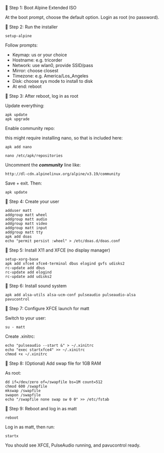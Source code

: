 
🔹 Step 1: Boot Alpine Extended ISO

At the boot prompt, choose the default option.
Login as root (no password).

🔹 Step 2: Run the installer

    setup-alpine

Follow prompts:

- Keymap: us or your choice
- Hostname: e.g. tricorder
- Network: use wlan0, provide SSID/pass
- Mirror: choose closest
- Timezone: e.g. America/Los_Angeles
- Disk: choose sys mode to install to disk
- At end: reboot

🔹 Step 3: After reboot, log in as root

Update everything:

    apk update
    apk upgrade

Enable community repo:

this might require installing nano, so that is included here:

    apk add nano

    nano /etc/apk/repositories

Uncomment the ***community*** line like:

    http://dl-cdn.alpinelinux.org/alpine/v3.19/community

Save + exit. Then:

    apk update

🔹 Step 4: Create your user

    adduser matt
    addgroup matt wheel 
    addgroup matt audio 
    addgroup matt video 
    addgroup matt input 
    addgroup matt tty
    apk add doas
    echo "permit persist :wheel" > /etc/doas.d/doas.conf

🔹 Step 5: Install X11 and XFCE (no display manager)

    setup-xorg-base
    apk add xfce4 xfce4-terminal dbus elogind gvfs udisks2
    rc-update add dbus
    rc-update add elogind
    rc-update add udisks2

🔹 Step 6: Install sound system

    apk add alsa-utils alsa-ucm-conf pulseaudio pulseaudio-alsa pavucontrol

🔹 Step 7: Configure XFCE launch for matt

Switch to your user:

    su - matt

Create .xinitrc:

    echo "pulseaudio --start &" > ~/.xinitrc
    echo "exec startxfce4" >> ~/.xinitrc
    chmod +x ~/.xinitrc

🔹 Step 8: (Optional) Add swap file for 1GB RAM

As root:

    dd if=/dev/zero of=/swapfile bs=1M count=512
    chmod 600 /swapfile
    mkswap /swapfile
    swapon /swapfile
    echo "/swapfile none swap sw 0 0" >> /etc/fstab

🔹 Step 9: Reboot and log in as matt

    reboot

Log in as matt, then run:

    startx

You should see XFCE, PulseAudio running, and pavucontrol ready.



 
